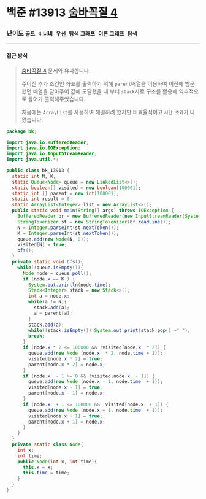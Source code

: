 # 백준 #13913 [숨바꼭질 4](https://www.acmicpc.net/problem/13913)

### 난이도 `골드 4`  `너비 우선 탐색` `그래프 이론` `그래프 탐색` 

---

#### 접근 방식

> [숨바꼭질 4](https://www.acmicpc.net/problem/13913) 문제와 유사합니다. 
>
> 주어진 추가 조건인 좌표를 출력하기 위해 `parent`배열을 이용하여 이전에 방문했던 배열을 담아주어 값에 도달했을 때 부터 `stack`자료 구조를 활용해 역추적으로 들어가 출력해주었습니다.
>
> 처음에는 `ArrayList`를 사용하여 해결하려 했지만 비효율적이고 `시간 초과`가 나왔습니다.

```java
package bk;

import java.io.BufferedReader;
import java.io.IOException;
import java.io.InputStreamReader;
import java.util.*;

public class bk_13913 {
  static int N, K;
  static Queue<Node> queue = new LinkedList<>();
  static boolean[] visited = new boolean[100001];
  static int [] parent = new int[100001];
  static int result = 0;
  static ArrayList<Integer> list = new ArrayList<>();
  public static void main(String[] args) throws IOException {
    BufferedReader br = new BufferedReader(new InputStreamReader(System.in));
    StringTokenizer st = new StringTokenizer(br.readLine());
    N = Integer.parseInt(st.nextToken());
    K = Integer.parseInt(st.nextToken());
    queue.add(new Node(N, 0));
    visited[N] = true;
    bfs();
  }
  private static void bfs(){
    while(!queue.isEmpty()){
      Node node = queue.poll();
      if (node.x == K ) {
        System.out.println(node.time);
        Stack<Integer> stack = new Stack<>();
        int a = node.x;
        while(a != N){
          stack.add(a);
          a = parent[a];
        }
        stack.add(a);
        while(!stack.isEmpty()) System.out.print(stack.pop() +" ");
        break;
      }
      if (node.x * 2 <= 100000 && !visited[node.x  * 2]) {
        queue.add(new Node (node.x  * 2, node.time + 1));
        visited[node.x * 2] = true;
        parent[node.x * 2] = node.x;
      }
      if (node.x  - 1 >= 0 && !visited[node.x  - 1]) {
        queue.add(new Node (node.x - 1, node.time  + 1));
        visited[node.x - 1] = true;
        parent[node.x - 1] = node.x;
      }
      if (node.x  + 1 <= 100000 && !visited[node.x  + 1]) {
        queue.add(new Node (node.x + 1, node.time  + 1));
        visited[node.x + 1] = true;
        parent[node.x + 1] = node.x;
      }
    }
  }
  private static class Node{
    int x;
    int time;
    public Node(int x, int time){
      this.x = x;
      this.time = time;
    }
  }
}
```



